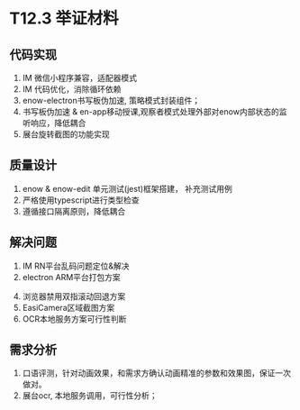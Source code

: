 # T12.3 举证材料

## 代码实现

1. IM 微信小程序兼容，适配器模式
2. IM 代码优化，消除循环依赖
3. enow-electron书写板伪加速, 策略模式封装组件；
4. 书写板伪加速 & en-app移动授课,观察者模式处理外部对enow内部状态的监听响应，降低耦合
5. 展台旋转截图的功能实现

## 质量设计

1. enow & enow-edit 单元测试(jest)框架搭建， 补充测试用例
2. 严格使用typescript进行类型检查
3. 遵循接口隔离原则，降低耦合

## 解决问题

1. IM RN平台乱码问题定位&解决
2. electron ARM平台打包方案
<!-- 3. 伪加速效果调优 -->
4. 浏览器禁用双指滚动回退方案
5. EasiCamera区域截图方案
6. OCR本地服务方案可行性判断

## 需求分析

1. 口语评测，针对动画效果，和需求方确认动画精准的参数和效果图，保证一次做对。
2. 展台ocr, 本地服务调用，可行性分析；
